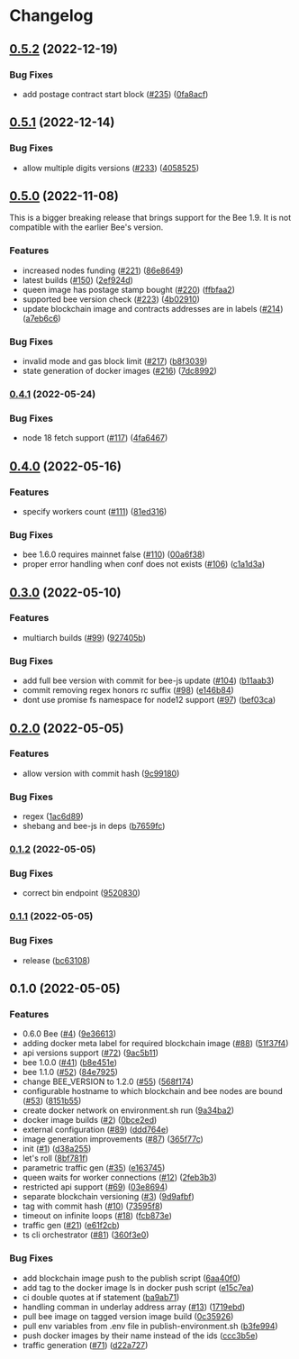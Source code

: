 # Changelog

## [0.5.2](https://github.com/ethersphere/bee-factory/compare/v0.5.1...v0.5.2) (2022-12-19)


### Bug Fixes

* add postage contract start block ([#235](https://github.com/ethersphere/bee-factory/issues/235)) ([0fa8acf](https://github.com/ethersphere/bee-factory/commit/0fa8acfd1bb74a655fcb7a03e5a8605f6b7c0b75))

## [0.5.1](https://github.com/ethersphere/bee-factory/compare/v0.5.0...v0.5.1) (2022-12-14)


### Bug Fixes

* allow multiple digits versions ([#233](https://github.com/ethersphere/bee-factory/issues/233)) ([4058525](https://github.com/ethersphere/bee-factory/commit/4058525ab6ca0168d036691676302dc0bc3f0702))

## [0.5.0](https://github.com/ethersphere/bee-factory/compare/v0.4.1...v0.5.0) (2022-11-08)

This is a bigger breaking release that brings support for the Bee 1.9. It is not compatible with the earlier Bee's version.

### Features

* increased nodes funding ([#221](https://github.com/ethersphere/bee-factory/issues/221)) ([86e8649](https://github.com/ethersphere/bee-factory/commit/86e86491d460536015425be5f5a91d06e19db694))
* latest builds ([#150](https://github.com/ethersphere/bee-factory/issues/150)) ([2ef924d](https://github.com/ethersphere/bee-factory/commit/2ef924d615cfc1a612cb9167a28037918114597e))
* queen image has postage stamp bought ([#220](https://github.com/ethersphere/bee-factory/issues/220)) ([ffbfaa2](https://github.com/ethersphere/bee-factory/commit/ffbfaa2cfa4dc57dd7bc4d1c09debabf450a0d86))
* supported bee version check ([#223](https://github.com/ethersphere/bee-factory/issues/223)) ([4b02910](https://github.com/ethersphere/bee-factory/commit/4b029108efa70314656e05b10220adf7f0b3958b))
* update blockchain image and contracts addresses are in labels ([#214](https://github.com/ethersphere/bee-factory/issues/214)) ([a7eb6c6](https://github.com/ethersphere/bee-factory/commit/a7eb6c6d05d35dd44f08e7c3641cf3721a5d9d28))


### Bug Fixes

* invalid mode and gas block limit ([#217](https://github.com/ethersphere/bee-factory/issues/217)) ([b8f3039](https://github.com/ethersphere/bee-factory/commit/b8f30398a425be75113056830ff6f4fb787c996b))
* state generation of docker images ([#216](https://github.com/ethersphere/bee-factory/issues/216)) ([7dc8992](https://github.com/ethersphere/bee-factory/commit/7dc8992df7c92320b7c20c9001b02bd05918d846))

### [0.4.1](https://www.github.com/ethersphere/bee-factory/compare/v0.4.0...v0.4.1) (2022-05-24)


### Bug Fixes

* node 18 fetch support ([#117](https://www.github.com/ethersphere/bee-factory/issues/117)) ([4fa6467](https://www.github.com/ethersphere/bee-factory/commit/4fa64673507831e73e949cf4ad8fc3c93ed09f82))

## [0.4.0](https://www.github.com/ethersphere/bee-factory/compare/v0.3.0...v0.4.0) (2022-05-16)


### Features

* specify workers count ([#111](https://www.github.com/ethersphere/bee-factory/issues/111)) ([81ed316](https://www.github.com/ethersphere/bee-factory/commit/81ed316b38f3fb44a1ba5f02b11c01c1f8c2f078))


### Bug Fixes

* bee 1.6.0 requires mainnet false ([#110](https://www.github.com/ethersphere/bee-factory/issues/110)) ([00a6f38](https://www.github.com/ethersphere/bee-factory/commit/00a6f38585a387a96c116a1a9bd9d2aae0f2ffb9))
* proper error handling when conf does not exists ([#106](https://www.github.com/ethersphere/bee-factory/issues/106)) ([c1a1d3a](https://www.github.com/ethersphere/bee-factory/commit/c1a1d3a885aa14adf89405d8b737272678e4e814))

## [0.3.0](https://www.github.com/ethersphere/bee-factory/compare/v0.2.0...v0.3.0) (2022-05-10)


### Features

* multiarch builds ([#99](https://www.github.com/ethersphere/bee-factory/issues/99)) ([927405b](https://www.github.com/ethersphere/bee-factory/commit/927405bab3cafd79b5b8f53039c49478a0aad01f))


### Bug Fixes

* add full bee version with commit for bee-js update ([#104](https://www.github.com/ethersphere/bee-factory/issues/104)) ([b11aab3](https://www.github.com/ethersphere/bee-factory/commit/b11aab3d3cf954b78405d64b8b5d929780948995))
* commit removing regex honors rc suffix ([#98](https://www.github.com/ethersphere/bee-factory/issues/98)) ([e146b84](https://www.github.com/ethersphere/bee-factory/commit/e146b8406b4b4f1fb25cd6b5c4320fb60785585b))
* dont use promise fs namespace for node12 support ([#97](https://www.github.com/ethersphere/bee-factory/issues/97)) ([bef03ca](https://www.github.com/ethersphere/bee-factory/commit/bef03cabc86716917c4b7d0047e7a96c47324058))

## [0.2.0](https://www.github.com/ethersphere/bee-factory/compare/v0.1.2...v0.2.0) (2022-05-05)


### Features

* allow version with commit hash ([9c99180](https://www.github.com/ethersphere/bee-factory/commit/9c99180aacc94a7e9fa0116812686766a29c0096))


### Bug Fixes

* regex ([1ac6d89](https://www.github.com/ethersphere/bee-factory/commit/1ac6d89815a29f0b319a7d2c16dbc31dbb554cfd))
* shebang and bee-js in deps ([b7659fc](https://www.github.com/ethersphere/bee-factory/commit/b7659fc8b4ebd5967470e7517ab2990086c72a54))

### [0.1.2](https://www.github.com/ethersphere/bee-factory/compare/v0.1.1...v0.1.2) (2022-05-05)


### Bug Fixes

* correct bin endpoint ([9520830](https://www.github.com/ethersphere/bee-factory/commit/952083001d3b1f858fd5102ba06a7121661bb15e))

### [0.1.1](https://www.github.com/ethersphere/bee-factory/compare/v0.1.0...v0.1.1) (2022-05-05)


### Bug Fixes

* release ([bc63108](https://www.github.com/ethersphere/bee-factory/commit/bc631084522abee182c1adb62022ed5adabebfc8))

## 0.1.0 (2022-05-05)


### Features

* 0.6.0 Bee ([#4](https://www.github.com/ethersphere/bee-factory/issues/4)) ([9e36613](https://www.github.com/ethersphere/bee-factory/commit/9e366130b81cb41fd3fcd2d7d3e09759777c15ec))
* adding docker meta label for required blockchain image ([#88](https://www.github.com/ethersphere/bee-factory/issues/88)) ([51f37f4](https://www.github.com/ethersphere/bee-factory/commit/51f37f402f692c977530698ead8046d977ae4649))
* api versions support ([#72](https://www.github.com/ethersphere/bee-factory/issues/72)) ([9ac5b11](https://www.github.com/ethersphere/bee-factory/commit/9ac5b11421982474e1fe0c23751f296b0f7113ee))
* bee 1.0.0 ([#41](https://www.github.com/ethersphere/bee-factory/issues/41)) ([b8e451e](https://www.github.com/ethersphere/bee-factory/commit/b8e451e57e7b095059aec0e51fca56ce377a4249))
* bee 1.1.0 ([#52](https://www.github.com/ethersphere/bee-factory/issues/52)) ([84e7925](https://www.github.com/ethersphere/bee-factory/commit/84e7925165fa3befa215151752696a93b59a0700))
* change BEE_VERSION to 1.2.0 ([#55](https://www.github.com/ethersphere/bee-factory/issues/55)) ([568f174](https://www.github.com/ethersphere/bee-factory/commit/568f17465ca64ff850a0a6a7de7d7ba7f5405b1f))
* configurable hostname to which blockchain and bee nodes are bound ([#53](https://www.github.com/ethersphere/bee-factory/issues/53)) ([8151b55](https://www.github.com/ethersphere/bee-factory/commit/8151b5597eaf79f3013d1f3bda841d4e7a7daf4b))
* create docker network on environment.sh run ([9a34ba2](https://www.github.com/ethersphere/bee-factory/commit/9a34ba2ff9056b964580fd63fcb00e0b043f9b80))
* docker image builds ([#2](https://www.github.com/ethersphere/bee-factory/issues/2)) ([0bce2ed](https://www.github.com/ethersphere/bee-factory/commit/0bce2ed4859468bd7e9180e9eb80488245bfa92f))
* external configuration ([#89](https://www.github.com/ethersphere/bee-factory/issues/89)) ([ddd764e](https://www.github.com/ethersphere/bee-factory/commit/ddd764e668f5f34b3aab02611e2a98e6f9e2f701))
* image generation improvements ([#87](https://www.github.com/ethersphere/bee-factory/issues/87)) ([365f77c](https://www.github.com/ethersphere/bee-factory/commit/365f77c1abfe15e9465574955652b02438e5641c))
* init ([#1](https://www.github.com/ethersphere/bee-factory/issues/1)) ([d38a255](https://www.github.com/ethersphere/bee-factory/commit/d38a2551a84cae433eb73a674c8f3e2c05989977))
* let's roll ([8bf781f](https://www.github.com/ethersphere/bee-factory/commit/8bf781f84af9eca0790fb60d9bd81f1d4e6fa89e))
* parametric traffic gen ([#35](https://www.github.com/ethersphere/bee-factory/issues/35)) ([e163745](https://www.github.com/ethersphere/bee-factory/commit/e16374583991930937bfd025678e1ca2e6c657b7))
* queen waits for worker connections ([#12](https://www.github.com/ethersphere/bee-factory/issues/12)) ([2feb3b3](https://www.github.com/ethersphere/bee-factory/commit/2feb3b35a7b3122715556752c46cddde410f89a1))
* restricted api support ([#69](https://www.github.com/ethersphere/bee-factory/issues/69)) ([03e8694](https://www.github.com/ethersphere/bee-factory/commit/03e8694d4c3b33b0da8c1486318154fec8b89de4))
* separate blockchain versioning ([#3](https://www.github.com/ethersphere/bee-factory/issues/3)) ([9d9afbf](https://www.github.com/ethersphere/bee-factory/commit/9d9afbfe25ff4765373114a73dd5081d5105bad4))
* tag with commit hash ([#10](https://www.github.com/ethersphere/bee-factory/issues/10)) ([73595f8](https://www.github.com/ethersphere/bee-factory/commit/73595f86d0cd105967cd8daa38593670778f41c1))
* timeout on infinite loops ([#18](https://www.github.com/ethersphere/bee-factory/issues/18)) ([fcb873e](https://www.github.com/ethersphere/bee-factory/commit/fcb873ee5cfdd26c9463badb2b1d256dadaf8989))
* traffic gen ([#21](https://www.github.com/ethersphere/bee-factory/issues/21)) ([e61f2cb](https://www.github.com/ethersphere/bee-factory/commit/e61f2cb8a1fd3668b8f8e543b3c1052209e997da))
* ts cli orchestrator ([#81](https://www.github.com/ethersphere/bee-factory/issues/81)) ([360f3e0](https://www.github.com/ethersphere/bee-factory/commit/360f3e07c275cf187a85f351396900847195c63f))


### Bug Fixes

* add blockchain image push to the publish script ([6aa40f0](https://www.github.com/ethersphere/bee-factory/commit/6aa40f09f000be53d4ee3ef35349fd18316bf5db))
* add tag to the docker image ls in docker push script ([e15c7ea](https://www.github.com/ethersphere/bee-factory/commit/e15c7eabcac49f324c1332a7d6c53dfe61644942))
* ci double quotes at if statement ([ba9ab71](https://www.github.com/ethersphere/bee-factory/commit/ba9ab717ed2e8f803c45e4c51956e7fef71a9d42))
* handling comman in underlay address array ([#13](https://www.github.com/ethersphere/bee-factory/issues/13)) ([1719ebd](https://www.github.com/ethersphere/bee-factory/commit/1719ebda946e645c6da517d6448107ea41d97522))
* pull bee image on tagged version image build ([0c35926](https://www.github.com/ethersphere/bee-factory/commit/0c359264c686e12bdcd2331b14f2b63f0e4c16ac))
* pull env variables from .env file in publish-environment.sh ([b3fe994](https://www.github.com/ethersphere/bee-factory/commit/b3fe994fe07ed92297cc5371be2337f516d57661))
* push docker images by their name instead of the ids ([ccc3b5e](https://www.github.com/ethersphere/bee-factory/commit/ccc3b5eca6e388964b56ab570ed4b5535cafbed4))
* traffic generation ([#71](https://www.github.com/ethersphere/bee-factory/issues/71)) ([d22a727](https://www.github.com/ethersphere/bee-factory/commit/d22a727d2d0d68c511b8f34de2c153b87e6677d9))
